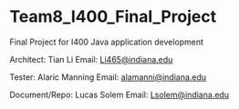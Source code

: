 # Team8_I400_Final_Project

Final Project for I400 Java application development

Architect: Tian Li Email: Li465@indiana.edu

Tester: Alaric Manning Email: alamanni@indiana.edu

Document/Repo: Lucas Solem Email: Lsolem@indiana.edu

